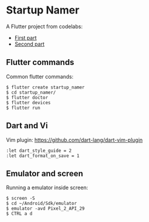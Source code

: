 # Startup Namer

A Flutter project from codelabs: 
- [First part](https://codelabs.developers.google.com/codelabs/first-flutter-app-pt1)
- [Second part](https://codelabs.developers.google.com/codelabs/first-flutter-app-pt2)

## Flutter commands

Common flutter commands:

```
$ flutter create startup_namer
$ cd startup_namer/
$ flutter doctor
$ flutter devices
$ flutter run
```

## Dart and Vi

Vim plugin: https://github.com/dart-lang/dart-vim-plugin

```
:let dart_style_guide = 2
:let dart_format_on_save = 1
```

## Emulator and screen

Running a emulator inside screen:

```
$ screen -S
$ cd ~/Android/Sdk/emulator
$ emulator -avd Pixel_2_API_29
$ CTRL a d
```

